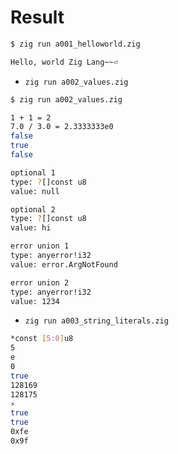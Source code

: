 # Result

```bash
$ zig run a001_helloworld.zig

Hello, world Zig Lang~~⏎
```

- `zig run a002_values.zig`

```bash
$ zig run a002_values.zig

1 + 1 = 2
7.0 / 3.0 = 2.3333333e0
false
true
false

optional 1
type: ?[]const u8
value: null

optional 2
type: ?[]const u8
value: hi

error union 1
type: anyerror!i32
value: error.ArgNotFound

error union 2
type: anyerror!i32
value: 1234

```

- `zig run a003_string_literals.zig`

```bash
*const [5:0]u8
5
e
0
true
128169
128175
⚡
true
true
0xfe
0x9f
``````
